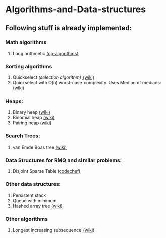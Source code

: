 # Algorithms-and-Data-structures

## Following stuff is already implemented:

### Math algorithms
1. Long arithmetic [(cp-algorithms)](https://cp-algorithms.com/algebra/big-integer.html)
### Sorting algorithms
1. Quickselect *(selection algorithm)* [(wiki)](https://en.wikipedia.org/wiki/Quickselect)
2. Quickselect with O(n) worst-case complexity. Uses Median of medians: [(wiki)](https://en.wikipedia.org/wiki/Median_of_medians)
### Heaps:
1. Binary heap [(wiki)](https://en.wikipedia.org/wiki/Binary_heap)
2. Binomial heap [(wiki)](https://en.wikipedia.org/wiki/Binomial_heap)
3. Pairing heap [(wiki)](https://en.wikipedia.org/wiki/Pairing_heap)

### Search Trees:
1. van Emde Boas tree [(wiki)](https://en.wikipedia.org/wiki/Van_Emde_Boas_tree)

### Data Structures for RMQ and similar problems:
1. Disjoint Sparse Table [(codechef)](https://discuss.codechef.com/t/tutorial-disjoint-sparse-table/17404)

### Other data structures:
1. Persistent stack
2. Queue with minimum 
3. Hashed array tree [(wiki)](https://en.wikipedia.org/wiki/Hashed_array_tree)

### Other algorithms
1. Longest increasing subsequence [(wiki)](https://en.wikipedia.org/wiki/Longest_increasing_subsequence)
